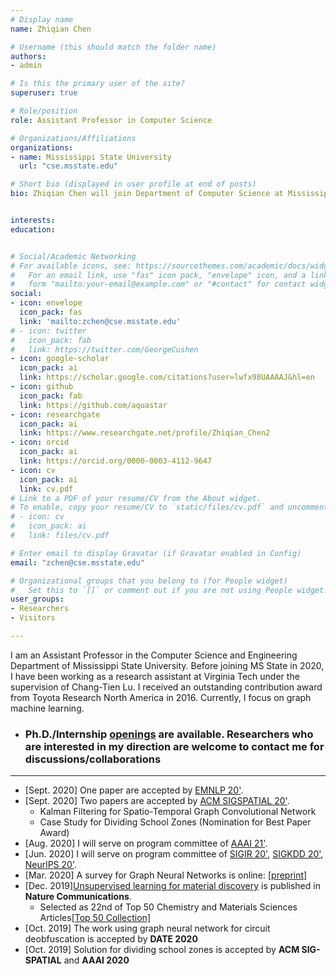```yaml
---
# Display name
name: Zhiqian Chen

# Username (this should match the folder name)
authors:
- admin

# Is this the primary user of the site?
superuser: true

# Role/position
role: Assistant Professor in Computer Science

# Organizations/Affiliations
organizations:
- name: Mississippi State University
  url: "cse.msstate.edu"

# Short bio (displayed in user profile at end of posts)
bio: Zhiqian Chen will join Department of Computer Science at Mississippi State University as Assistant Professor, focusing on AI research.


interests:
education:


# Social/Academic Networking
# For available icons, see: https://sourcethemes.com/academic/docs/widgets/#icons
#   For an email link, use "fas" icon pack, "envelope" icon, and a link in the
#   form "mailto:your-email@example.com" or "#contact" for contact widget.
social:
- icon: envelope
  icon_pack: fas
  link: 'mailto:zchen@cse.msstate.edu'
# - icon: twitter
#   icon_pack: fab
#   link: https://twitter.com/GeorgeCushen
- icon: google-scholar
  icon_pack: ai
  link: https://scholar.google.com/citations?user=lwfx98UAAAAJ&hl=en
- icon: github
  icon_pack: fab
  link: https://github.com/aquastar
- icon: researchgate
  icon_pack: ai
  link: https://www.researchgate.net/profile/Zhiqian_Chen2
- icon: orcid
  icon_pack: ai
  link: https://orcid.org/0000-0003-4112-9647
- icon: cv
  icon_pack: ai
  link: cv.pdf
# Link to a PDF of your resume/CV from the About widget.
# To enable, copy your resume/CV to `static/files/cv.pdf` and uncomment the lines below.  
# - icon: cv
#   icon_pack: ai
#   link: files/cv.pdf

# Enter email to display Gravatar (if Gravatar enabled in Config)
email: "zchen@cse.msstate.edu"

# Organizational groups that you belong to (for People widget)
#   Set this to `[]` or comment out if you are not using People widget.  
user_groups:
- Researchers
- Visitors

---
```

I am an Assistant Professor in the Computer Science and Engineering Department of Mississippi State University. Before joining MS State in 2020, I have been working as a research assistant at Virginia Tech under the supervision of Chang-Tien Lu. <!-- My Master Degree is obtained from Peking University and a B.S. from Huazhong University of Science and Technology respectively.  -->I received an outstanding contribution award from Toyota Research North America in 2016. Currently, I focus on graph machine learning.

- ### Ph.D./Internship [openings](/post/opening/) are available. Researchers who are interested in my direction are welcome to contact me for discussions/collaborations
-----
- [Sept. 2020] One paper are accepted by [EMNLP 20'](https://2020.emnlp.org).
- [Sept. 2020] Two papers are accepted by [ACM SIGSPATIAL 20'](https://sigspatial2020.sigspatial.org).
	- Kalman Filtering for Spatio-Temporal Graph Convolutional Network
	- Case Study for Dividing School Zones (Nomination for Best Paper Award)
- [Aug. 2020] I will serve on program committee of [AAAI 21'](https://aaai.org/Conferences/AAAI-21/).
- [Jun. 2020] I will serve on program committee of [SIGIR 20'](https://sigir.org/sigir2020/), [SIGKDD 20'](https://www.kdd.org/kdd2020/), [NeurlPS 20'](https://nips.cc).
- [Mar. 2020] A survey for Graph Neural Networks is online: [[preprint]](https://arxiv.org/abs/2002.11867)
- [Dec. 2019][Unsupervised learning for material discovery](https://www.nature.com/articles/s41467-019-13214-1) is published in **Nature Communications**.
  - Selected as 22nd of Top 50 Chemistry and Materials Sciences Articles[[Top 50 Collection]](https://www.nature.com/collections/giacagiaca)
- [Oct. 2019] The work using graph neural network for circuit deobfuscation is accepted by **DATE 2020**
- [Oct. 2019] Solution for dividing school zones is accepted by **ACM SIG-SPATIAL** and **AAAI 2020**
